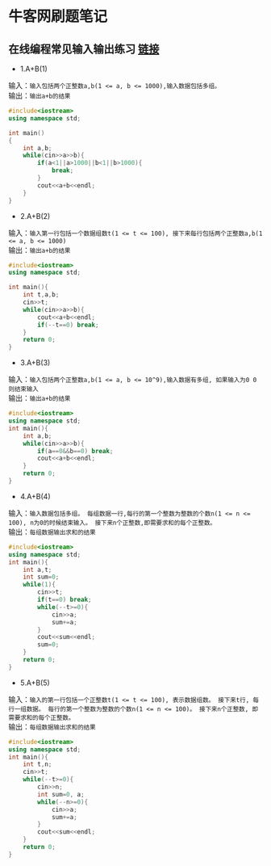 # 牛客网刷题笔记
## 在线编程常见输入输出练习 [链接](https://ac.nowcoder.com/acm/contest/5657#question)

* 1.A+B(1)

输入：`输入包括两个正整数a,b(1 <= a, b <= 1000),输入数据包括多组。`  
输出：`输出a+b的结果`

```cpp
#include<iostream>
using namespace std;

int main()
{
    int a,b;
    while(cin>>a>>b){
        if(a<1||a>1000||b<1||b>1000){
            break;
        }
        cout<<a+b<<endl;
    }
}
```

* 2.A+B(2)

输入：`输入第一行包括一个数据组数t(1 <= t <= 100),
接下来每行包括两个正整数a,b(1 <= a, b <= 1000)`  
输出：`输出a+b的结果`

```cpp
#include<iostream>
using namespace std;

int main(){
    int t,a,b;
    cin>>t;
    while(cin>>a>>b){
        cout<<a+b<<endl;
        if(--t==0) break;
    }
    return 0;
}
```

* 3.A+B(3)

输入：`输入包括两个正整数a,b(1 <= a, b <= 10^9),输入数据有多组, 如果输入为0 0则结束输入`  
输出：`输出a+b的结果`

```cpp
#include<iostream>
using namespace std;
int main(){
    int a,b;
    while(cin>>a>>b){
        if(a==0&&b==0) break;
        cout<<a+b<<endl;
    }
    return 0;
}
```

* 4.A+B(4)

输入：`输入数据包括多组。
每组数据一行,每行的第一个整数为整数的个数n(1 <= n <= 100), n为0的时候结束输入。
接下来n个正整数,即需要求和的每个正整数。`  
输出：`每组数据输出求和的结果`

```cpp
#include<iostream>
using namespace std;
int main(){
    int a,t;
    int sum=0;
    while(1){
        cin>>t;
        if(t==0) break;
        while(--t>=0){
            cin>>a;
            sum+=a;
        }
        cout<<sum<<endl;
        sum=0;
    }
    return 0;
}
```
* 5.A+B(5)

输入：`输入的第一行包括一个正整数t(1 <= t <= 100), 表示数据组数。
接下来t行, 每行一组数据。
每行的第一个整数为整数的个数n(1 <= n <= 100)。
接下来n个正整数, 即需要求和的每个正整数。`  
输出：`每组数据输出求和的结果`

```cpp
#include<iostream>
using namespace std;
int main(){
    int t,n;
    cin>>t;
    while(--t>=0){
        cin>>n;
        int sum=0, a;
        while(--n>=0){
            cin>>a;
            sum+=a;
        }
        cout<<sum<<endl;
    }    
    return 0;
}
```
